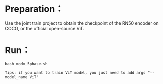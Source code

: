 # Preparation：

Use the joint train project to obtain the checkpoint of the RN50 encoder on COCO, or the official open-source ViT.

# Run：
```
bash modx_5phase.sh

Tips: if you want to train ViT model, you just need to add args "--model_name ViT"
```
